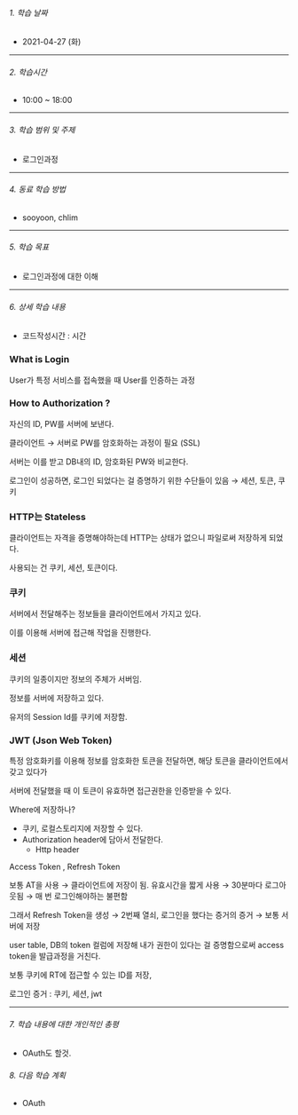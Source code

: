 ###### 1. 학습 날짜

- 2021-04-27 (화)

---

###### 2. 학습시간

- 10:00 ~ 18:00

---

###### 3. 학습 범위 및 주제

- 로그인과정

---

###### 4. 동료 학습 방법 

- sooyoon, chlim

---

###### 5. 학습 목표 

- 로그인과정에 대한 이해

---

###### 6. 상세 학습 내용

- 코드작성시간 :  시간

### What is Login

User가 특정 서비스를 접속했을 때 User를 인증하는 과정

### How to Authorization ?

자신의 ID, PW를 서버에 보낸다.

클라이언트 → 서버로 PW를 암호화하는 과정이 필요 (SSL)

서버는 이를 받고 DB내의 ID, 암호화된 PW와 비교한다.

로그인이 성공하면, 로그인 되었다는 걸 증명하기 위한 수단들이 있음 → 세션, 토큰, 쿠키

### HTTP는 Stateless

클라이언트는 자격을 증명해야하는데 HTTP는 상태가 없으니 파일로써 저장하게 되었다.

사용되는 건 쿠키, 세션, 토큰이다.

### 쿠키

서버에서 전달해주는 정보들을 클라이언트에서 가지고 있다.

이를 이용해 서버에 접근해 작업을 진행한다.

### 세션

쿠키의 일종이지만 정보의 주체가 서버임.

정보를 서버에 저장하고 있다.

유저의 Session Id를 쿠키에 저장함.

### JWT (Json Web Token)

특정 암호화키를 이용해 정보를 암호화한 토큰을 전달하면, 해당 토큰을 클라이언트에서 갖고 있다가

서버에 전달했을 때 이 토큰이 유효하면 접근권한을 인증받을 수 있다.

Where에 저장하나?

- 쿠키, 로컬스토리지에 저장할 수 있다.
- Authorization header에 담아서 전달한다.
  - Http header

Access Token , Refresh Token

보통 AT을 사용 → 클라이언트에 저장이 됨. 유효시간을 짧게 사용 → 30분마다 로그아웃됨 → 매 번 로그인해야하는 불편함

그래서 Refresh Token을 생성 → 2번째 열쇠, 로그인을 했다는 증거의 증거 → 보통 서버에 저장

user table, DB의 token 컬럼에 저장해 내가 권한이 있다는 걸 증명함으로써 access token을 발급과정을 거친다.

보통 쿠키에 RT에 접근할 수 있는 ID를 저장,

로그인 증거 : 쿠키, 세션, jwt

---

###### 7. 학습 내용에 대한 개인적인 총평

- OAuth도 할것.

###### 8. 다음 학습 계획

- OAuth